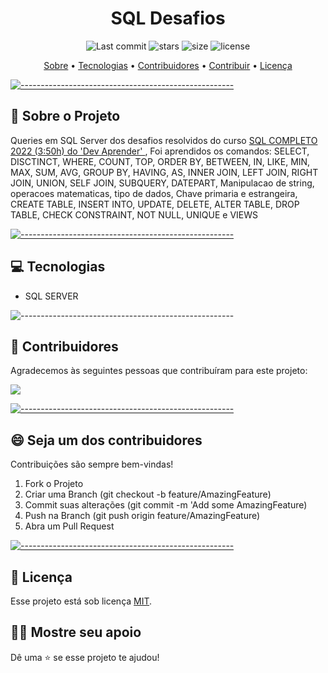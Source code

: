 <h1 align="center"> SQL Desafios </h1>

  <p align="center">
    <img alt="Last commit" src="https://img.shields.io/github/last-commit/Willian17/sql-desafios">
    <img alt="stars" src="https://img.shields.io/github/stars/Willian17/sql-desafios?logo=github">
    <img alt="size" src="https://img.shields.io/github/repo-size/Willian17/sql-desafios">
    <img alt="license" src="https://img.shields.io/github/license/Willian17/sql-desafios">
  </p>
  
  <p align="center">
    <a href="#sobre">Sobre</a> •
    <a href="#tecnologias">Tecnologias</a> •
    <a href="#contribuidores">Contribuidores</a> •
    <a href="#contribuir">Contribuir</a> •
    <a href="#licenca">Licença</a>
  </p>
  
  [![-----------------------------------------------------](https://raw.githubusercontent.com/andreasbm/readme/master/assets/lines/colored.png)](#sobre-o-projeto)

  ## :pushpin: Sobre o Projeto <a name="sobre"></a>
  <div>
  <p>Queries em SQL Server dos desafios resolvidos  do curso <a href="https://www.youtube.com/watch?v=G7bMwefn8RQ&ab_channel=DevAprender">SQL COMPLETO 2022 (3:50h) do 'Dev Aprender' </a>, Foi aprendidos os comandos: SELECT, DISCTINCT, WHERE, COUNT, TOP, ORDER BY, BETWEEN, IN, LIKE, MIN, MAX, SUM, AVG, GROUP BY, HAVING, AS, INNER JOIN, LEFT JOIN, RIGHT JOIN, UNION, SELF JOIN, SUBQUERY, DATEPART, Manipulacao de string, operacoes matematicas, tipo de dados, Chave primaria e estrangeira, CREATE TABLE, INSERT INTO, UPDATE, DELETE, ALTER TABLE, DROP TABLE, CHECK CONSTRAINT, NOT NULL, UNIQUE e VIEWS</p>
  </div>
  

[![-----------------------------------------------------](https://raw.githubusercontent.com/andreasbm/readme/master/assets/lines/colored.png)](##tecnologias)

## :computer: Tecnologias <a name="tecnologias"></a>
<ul>
<li>SQL SERVER</li>
</ul>

![-----------------------------------------------------](https://raw.githubusercontent.com/andreasbm/readme/master/assets/lines/colored.png)

## 🤝 Contribuidores <a name="contribuidores"></a>

Agradecemos às seguintes pessoas que contribuíram para este projeto:

<a href = "https://github.com/Willian17/sql-desafios/graphs/contributors">
  <img src = "https://contrib.rocks/image?repo=Willian17/sql-desafios"/>
</a>


[![-----------------------------------------------------](https://raw.githubusercontent.com/andreasbm/readme/master/assets/lines/colored.png)](#contribuidores)

## 😄 Seja um dos contribuidores<br> <a name="contribuir"></a>

Contribuições são sempre bem-vindas!

1. Fork o Projeto
2. Criar uma Branch (git checkout -b feature/AmazingFeature)
3. Commit suas alterações (git commit -m 'Add some AmazingFeature)
4. Push na Branch (git push origin feature/AmazingFeature)
5. Abra um Pull Request


[![-----------------------------------------------------](https://raw.githubusercontent.com/andreasbm/readme/master/assets/lines/colored.png)](#licensa)

## 📝 Licença <a name="licenca"></a>

Esse projeto está sob licença [MIT](LICENSE).

## :man_astronaut: Mostre seu apoio 

Dê uma ⭐️ se esse projeto te ajudou!
